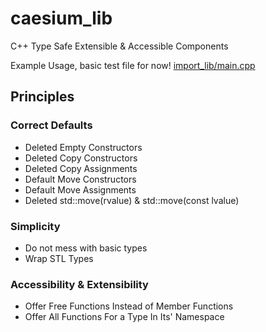 # caesium_lib
C++ Type Safe Extensible &amp; Accessible Components

Example Usage, basic test file for now! [import_lib/main.cpp](https://github.com/BrunoC-L/caesium_lib/blob/main/import_lib/main.cpp)

## Principles

### Correct Defaults

- Deleted Empty Constructors
- Deleted Copy Constructors
- Deleted Copy Assignments
- Default Move Constructors
- Default Move Assignments
- Deleted std::move(rvalue) & std::move(const lvalue)

### Simplicity

- Do not mess with basic types
- Wrap STL Types

### Accessibility & Extensibility

- Offer Free Functions Instead of Member Functions
- Offer All Functions For a Type In Its' Namespace
